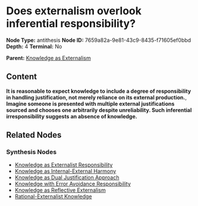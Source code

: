 # Does externalism overlook inferential responsibility?

**Node Type:** antithesis
**Node ID:** 7659a82a-9e81-43c9-8435-f71605ef0bbd
**Depth:** 4
**Terminal:** No

**Parent:** [Knowledge as Externalism](knowledge-as-externalism-synthesis-c26a5cc8-607f-4e78-b201-1e5af13eb3d5.md)

## Content

**It is reasonable to expect knowledge to include a degree of responsibility in handling justification, not merely reliance on its external production.**, **Imagine someone is presented with multiple external justifications sourced and chooses one arbitrarily despite unreliability. Such inferential irresponsibility suggests an absence of knowledge.**

## Related Nodes

### Synthesis Nodes

- [Knowledge as Externalist Responsibility](knowledge-as-externalist-responsibility-synthesis-53eac640-a083-4abd-bf2c-40d8cf85783c.md)
- [Knowledge as Internal-External Harmony](knowledge-as-internal-external-harmony-synthesis-a25b6533-7fc9-4271-9c84-17097318f1df.md)
- [Knowledge as Dual Justification Approach](knowledge-as-dual-justification-approach-synthesis-c9854a40-d321-4ed0-9a9f-b407c3161c5c.md)
- [Knowledge with Error Avoidance Responsibility](knowledge-with-error-avoidance-responsibility-synthesis-17bd3b18-5584-46de-8828-306afca01832.md)
- [Knowledge as Reflective Externalism](knowledge-as-reflective-externalism-synthesis-d180ef01-a32c-4c02-ac24-7bd2be6c2608.md)
- [Rational-Externalist Knowledge](rational-externalist-knowledge-synthesis-4c5a88f3-5e97-4052-aaa0-2332b83a3fe9.md)
